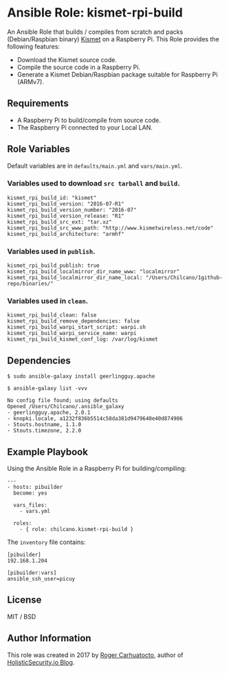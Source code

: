 # Ansible Role: kismet-rpi-build

An Ansible Role that builds / compiles from scratch and packs (Debian/Raspbian binary) [Kismet](http://www.kismetwireless.net) on a Raspberry Pi.
This Role provides the following features:

- Download the Kismet source code.
- Compile the source code in a Raspberry Pi.
- Generate a Kismet Debian/Raspbian package suitable for Raspberry Pi (ARMv7).

## Requirements

- A Raspberry Pi to build/compile from source code.
- The Raspberry Pi connected to your Local LAN.

## Role Variables

Default variables are in `defaults/main.yml` and `vars/main.yml`.

### Variables used to download `src tarball` and `build`.
````
kismet_rpi_build_id: "kismet"
kismet_rpi_build_version: "2016-07-R1"
kismet_rpi_build_version_number: "2016-07"
kismet_rpi_build_version_release: "R1"
kismet_rpi_build_src_ext: "tar.xz"
kismet_rpi_build_src_www_path: "http://www.kismetwireless.net/code"
kismet_rpi_build_architecture: "armhf"
````

### Variables used in `publish`.
```
kismet_rpi_build_publish: true
kismet_rpi_build_localmirror_dir_name_www: "localmirror"
kismet_rpi_build_localmirror_dir_name_local: "/Users/Chilcano/1github-repo/binaries/"
```

### Variables used in `clean`.
```
kismet_rpi_build_clean: false
kismet_rpi_build_remove_dependencies: false
kismet_rpi_build_warpi_start_script: warpi.sh
kismet_rpi_build_warpi_service_name: warpi
kismet_rpi_build_kismet_conf_log: /var/log/kismet
```

## Dependencies

```
$ sudo ansible-galaxy install geerlingguy.apache

$ ansible-galaxy list -vvv

No config file found; using defaults
Opened /Users/Chilcano/.ansible_galaxy
- geerlingguy.apache, 2.0.1
- knopki.locale, a1232f836b5514c58da381d9479640e40d874906
- Stouts.hostname, 1.1.0
- Stouts.timezone, 2.2.0
```

## Example Playbook

Using the Ansible Role in a Raspberry Pi for building/compiling:

```
---
- hosts: pibuilder
  become: yes

  vars_files:
    - vars.yml

  roles:
    - { role: chilcano.kismet-rpi-build }
```

The `inventory` file contains:
```
[pibuilder]
192.168.1.204

[pibuilder:vars]
ansible_ssh_user=picuy
```

## License

MIT / BSD

## Author Information

This role was created in 2017 by [Roger Carhuatocto](https://www.linkedin.com/in/rcarhuatocto), author of [HolisticSecurity.io Blog](https://holisticsecurity.io).
